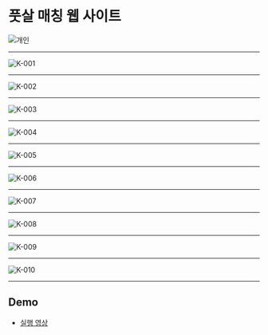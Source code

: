 # 풋살 매칭 웹 사이트
![개인](https://user-images.githubusercontent.com/59239079/79235325-6c9b2800-7ea6-11ea-8ef1-f19acba845bb.png)
- - -
![K-001](https://user-images.githubusercontent.com/59239079/79540380-09d2a800-80c3-11ea-9115-823f52841d61.png)
- - -
![K-002](https://user-images.githubusercontent.com/59239079/79540409-135c1000-80c3-11ea-86e0-55cd6eb97d1c.png)
- - -
![K-003](https://user-images.githubusercontent.com/59239079/79540428-1ce57800-80c3-11ea-9be2-0dc67ad26026.png)
- - -
![K-004](https://user-images.githubusercontent.com/59239079/79540453-27a00d00-80c3-11ea-9734-4cca15a5451f.png)
- - -
![K-005](https://user-images.githubusercontent.com/59239079/79540472-2ff84800-80c3-11ea-9b68-3564246c9012.png)
- - -
![K-006](https://user-images.githubusercontent.com/59239079/79540488-37b7ec80-80c3-11ea-84a9-1f58d8989520.png)
- - -
![K-007](https://user-images.githubusercontent.com/59239079/79540505-40102780-80c3-11ea-96ea-21e2b3a9e63b.png)
- - -
![K-008](https://user-images.githubusercontent.com/59239079/79540523-48686280-80c3-11ea-9301-fecb84ad7802.png)
- - -
![K-009](https://user-images.githubusercontent.com/59239079/79540562-51f1ca80-80c3-11ea-89ac-d425c3dc613c.png)
- - -
![K-010](https://user-images.githubusercontent.com/59239079/79540599-60d87d00-80c3-11ea-9be6-aa5e65387dda.png)
- - -
## Demo
- [실행 영상](https://www.youtube.com/watch?v=BUMVqDi9BEk)
